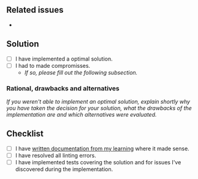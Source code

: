 
## Related issues
- 

## Solution
- [ ] I have implemented a optimal solution.
- [ ] I had to made compromisses.
    - _If so, please fill out the following subsection._

### Rational, drawbacks and alternatives
_If you weren't able to implement an optimal solution, explain shortly why you have taken the decision for your solution, what the drawbacks of the implementation are and which alternatives were evaluated._

## Checklist
- [ ] I have [written documentation from my learning](https://github.com/komit-ag/komit-dev/discussions/104) where it made sense.
- [ ] I have resolved all linting errors.
- [ ] I have implemented tests covering the solution and for issues I've discovered during the implementation.
